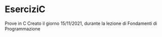 # EserciziC
Prove in C
Creato il giorno 15/11/2021, durante la lezione di Fondamenti di Programmazione
